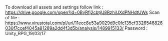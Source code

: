 To download all assets and settings follow link : https://drive.google.com/open?id=0ByRfj2cbtjU8RzhiUXdPNHdtUWs
Scan of file : https://www.virustotal.com/pl/url/11ecc8e53a9029d9c0fc135cf3326546826036f7ccef4045a81289a2dd4f3d5b/analysis/1489915133/
Password : Unity_RPG_19/03/17